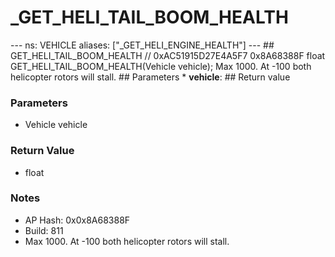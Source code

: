 # _GET_HELI_TAIL_BOOM_HEALTH

--- ns: VEHICLE aliases: ["_GET_HELI_ENGINE_HEALTH"] --- ## GET_HELI_TAIL_BOOM_HEALTH  // 0xAC51915D27E4A5F7 0x8A68388F float GET_HELI_TAIL_BOOM_HEALTH(Vehicle vehicle);  Max 1000. At -100 both helicopter rotors will stall.  ## Parameters * **vehicle**:  ## Return value

### Parameters
* Vehicle vehicle

### Return Value
* float

### Notes
* AP Hash: 0x0x8A68388F
* Build: 811
* Max 1000.
At -100 both helicopter rotors will stall.

